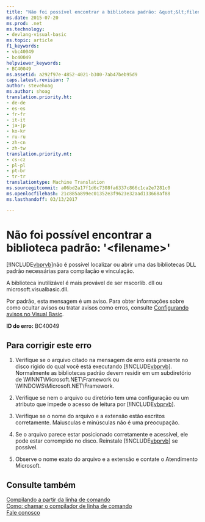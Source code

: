 ```yaml
---
title: "Não foi possível encontrar a biblioteca padrão: &quot;&lt;filename&gt;&quot; | Documentos do Microsoft"
ms.date: 2015-07-20
ms.prod: .net
ms.technology:
- devlang-visual-basic
ms.topic: article
f1_keywords:
- vbc40049
- bc40049
helpviewer_keywords:
- BC40049
ms.assetid: a292f97e-4852-4021-b300-7ab47beb95d9
caps.latest.revision: 7
author: stevehoag
ms.author: shoag
translation.priority.ht:
- de-de
- es-es
- fr-fr
- it-it
- ja-jp
- ko-kr
- ru-ru
- zh-cn
- zh-tw
translation.priority.mt:
- cs-cz
- pl-pl
- pt-br
- tr-tr
translationtype: Machine Translation
ms.sourcegitcommit: a06bd2a17f1d6c7308fa6337c866c1ca2e7281c0
ms.openlocfilehash: 21c885a899ec01352e3f9623e32aad133668af88
ms.lasthandoff: 03/13/2017

---
```

# <a name="could-not-find-standard-library-39ltfilenamegt39"></a>Não foi possível encontrar a biblioteca padrão: '&lt;filename&gt;'
[!INCLUDE[vbprvb](../../csharp/programming-guide/concepts/linq/includes/vbprvb_md.md)]não é possível localizar ou abrir uma das bibliotecas DLL padrão necessárias para compilação e vinculação.  
  
 A biblioteca inutilizável é mais provável de ser mscorlib. dll ou microsoft.visualbasic.dll.  
  
 Por padrão, esta mensagem é um aviso. Para obter informações sobre como ocultar avisos ou tratar avisos como erros, consulte [Configurando avisos no Visual Basic](https://docs.microsoft.com/visualstudio/ide/configuring-warnings-in-visual-basic).  
  
 **ID do erro:** BC40049  
  
## <a name="to-correct-this-error"></a>Para corrigir este erro  
  
1.  Verifique se o arquivo citado na mensagem de erro está presente no disco rígido do qual você está executando [!INCLUDE[vbprvb](../../csharp/programming-guide/concepts/linq/includes/vbprvb_md.md)]. Normalmente as bibliotecas padrão devem residir em um subdiretório de \WINNT\Microsoft.NET\Framework ou \WINDOWS\Microsoft.NET\Framework.  
  
2.  Verifique se nem o arquivo ou diretório tem uma configuração ou um atributo que impede o acesso de leitura por [!INCLUDE[vbprvb](../../csharp/programming-guide/concepts/linq/includes/vbprvb_md.md)].  
  
3.  Verifique se o nome do arquivo e a extensão estão escritos corretamente. Maiusculas e minúsculas não é uma preocupação.  
  
4.  Se o arquivo parece estar posicionado corretamente e acessível, ele pode estar corrompido no disco. Reinstale [!INCLUDE[vbprvb](../../csharp/programming-guide/concepts/linq/includes/vbprvb_md.md)] se possível.  
  
5.  Observe o nome exato do arquivo e a extensão e contate o Atendimento Microsoft.  
  
## <a name="see-also"></a>Consulte também  
 [Compilando a partir da linha de comando](../../visual-basic/reference/command-line-compiler/building-from-the-command-line.md)   
 [Como: chamar o compilador de linha de comando](../../visual-basic/reference/command-line-compiler/how-to-invoke-the-command-line-compiler.md)   
 [Fale conosco](https://docs.microsoft.com/visualstudio/ide/talk-to-us)
